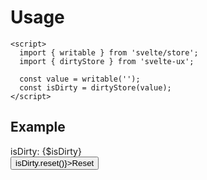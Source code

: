 <script lang="ts">
  import { writable } from 'svelte/store';

	import Button from '$lib/components/Button.svelte';
	import Preview from '$lib/components/Preview.svelte';
	import TextField from '$lib/components/TextField.svelte';

	import dirtyStore from '$lib/stores/dirtyStore';

  const value = writable('');
  const isDirty = dirtyStore(value)
</script>

# Usage

```svelte
<script>
  import { writable } from 'svelte/store';
  import { dirtyStore } from 'svelte-ux';

  const value = writable('');
  const isDirty = dirtyStore(value);
</script>
```

## Example

<Preview>
  <TextField bind:value={$value} />
  <div>isDirty: {$isDirty}</div>
  <Button on:click={() => isDirty.reset()}>Reset</Button>
</Preview>
